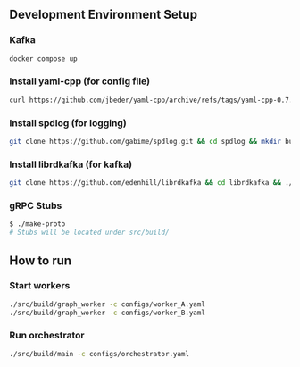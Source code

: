 ## Development Environment Setup

### Kafka

```bash
docker compose up
```

### Install yaml-cpp (for config file)

```bash
curl https://github.com/jbeder/yaml-cpp/archive/refs/tags/yaml-cpp-0.7.0.tar.gz -o yaml-cpp.tar.gz  && tar -xvf yaml-cpp.tar.gz && cd yaml-cpp && mkdir build && cd build && cmake .. && make && sudo make install
```

### Install spdlog (for logging)

```bash
git clone https://github.com/gabime/spdlog.git && cd spdlog && mkdir build && cd build && cmake .. && make -j && sudo make install
```

### Install librdkafka (for kafka)

```bash
git clone https://github.com/edenhill/librdkafka && cd librdkafka && ./configure --install-deps && make && sudo make install
```

### gRPC Stubs

```bash
$ ./make-proto
# Stubs will be located under src/build/
```

## How to run

### Start workers

```bash
./src/build/graph_worker -c configs/worker_A.yaml
./src/build/graph_worker -c configs/worker_B.yaml
```

### Run orchestrator

```bash
./src/build/main -c configs/orchestrator.yaml
```
